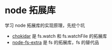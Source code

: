 # node 拓展库

学习 node 拓展库的实现原理，先挖个坑



- [chokidar](https://github.com/paulmillr/chokidar) 是 fs.watch 和 fs.watchFile 的拓展库
- [node-fs-extra](https://github.com/jprichardson/node-fs-extra) 是 fs 的拓展库，fs 的替代品